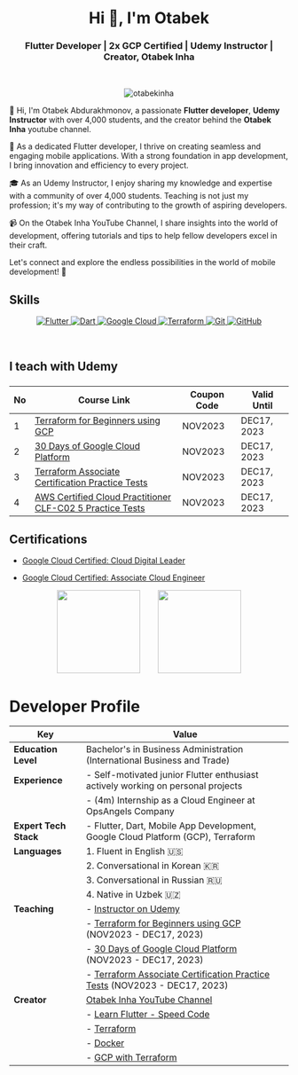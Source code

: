 <h1 align="center">Hi 👋, I'm Otabek</h1>
<h3 align="center">Flutter Developer | 2x GCP Certified | Udemy Instructor | Creator, Otabek Inha</h3>

<br>

<p align="center"> <img src="https://komarev.com/ghpvc/?username=otabekinha&label=Profile%20views&color=0e75b6&style=for-the-badge&color=CD5C5C&label=PROFILE+VIEWS" alt="otabekinha" /> </p>

<p>
  👋 Hi, I'm Otabek Abdurakhmonov, a passionate <b>Flutter developer</b>, <b>Udemy Instructor</b> with over 4,000 students, and the creator behind the <b>Otabek Inha</b> youtube channel.

🚀 As a dedicated Flutter developer, I thrive on creating seamless and engaging mobile applications. With a strong foundation in app development, I bring innovation and efficiency to every project.

🎓 As an Udemy Instructor, I enjoy sharing my knowledge and expertise with a community of over 4,000 students. Teaching is not just my profession; it's my way of contributing to the growth of aspiring developers.

📹 On the Otabek Inha YouTube Channel, I share insights into the world of development, offering tutorials and tips to help fellow developers excel in their craft.

Let's connect and explore the endless possibilities in the world of mobile development! 🚀
</p>

## **Skills**

<p align="center">
  
  <a href="https://www.terraform.com/" target="_blank" rel="noreferrer">
    <img src="https://img.icons8.com/color/64/000000/flutter.png" alt="Flutter"/>
  </a>
  
  <a href="https://www.terraform.com/" target="_blank" rel="noreferrer">
    <img src="https://img.icons8.com/color/64/000000/dart.png" alt="Dart"/>
  </a>

  <a href="https://cloud.google.com" target="_blank" rel="noreferrer">
    <img src="https://img.icons8.com/color/64/000000/google-cloud.png" alt="Google Cloud"/>
  </a>
  
  <a href="https://www.terraform.com/" target="_blank" rel="noreferrer">
    <img src="https://img.icons8.com/color/64/000000/terraform.png" alt="Terraform"/>
  </a>

  <a href="https://git-scm.com/" target="_blank" rel="noreferrer">
    <img src="https://img.icons8.com/color/64/000000/git.png" alt="Git"/>
  </a>
 
  <a href="https://kubernetes.io" target="_blank" rel="noreferrer">
    <img src="https://img.icons8.com/color/64/000000/github.png" alt="GitHub"/>
  </a>

</p>

<br>

## **I teach with Udemy**
<h3 align="left">

| No  | Course Link | Coupon Code | Valid Until |
| --- | ----------- | ----------- | ----------- |
| 1 | [Terraform for Beginners using GCP](https://www.udemy.com/course/terraform-for-beginners-using-google-cloud-platform-gcp/?couponCode=2C043499442C3A8BC7FA) | NOV2023 | DEC17, 2023 |
| 2 | [30 Days of Google Cloud Platform](https://www.udemy.com/course/30-days-of-google-cloud-the-complete-gcp-beginners-bootcamp/?couponCode=4CC92115EF5DB20471EB) | NOV2023 | DEC17, 2023 |
| 3 | [Terraform Associate Certification Practice Tests](https://www.udemy.com/course/terraform-associate-certification-practice-test-exam-2023-x/?couponCode=FFCF87B1A69B610CBF96) | NOV2023 | DEC17, 2023 |
| 4 | [AWS Certified Cloud Practitioner CLF-C02 5 Practice Tests](https://www.udemy.com/course/aws-certified-cloud-practitioner-clf-c02-5-practice-tests/?couponCode=DB9940EA90722B0448E0) | NOV2023 | DEC17, 2023 |


## **Certifications**

<div align="left">

- [Google Cloud Certified: Cloud Digital Leader](https://www.credential.net/18082f1e-719f-4795-b690-c5311f94b174?key=8b88183d3772e1cc21a997c28df7f368d05600d45a125d096e5fd83595ea142f)
  <br>
  
- [Google Cloud Certified: Associate Cloud Engineer](https://www.credential.net/f0641378-678b-4ed7-8844-ae243ee8ed4c)

</div>

<div align="center">
  <img src="https://miro.medium.com/v2/1*T59fnCvp71WqNeuytWGorA.png" width="150" height="150" style="margin-right: 20px;">
  &nbsp; <!-- Adding space between images -->
  <img src="https://arki1.com/wp-content/uploads/2022/02/certificate-cloud-digital-leader-google-cloud.png" width="150" height="150">
</div>

# Developer Profile

| **Key**                  | **Value**                                                               |
| ------------------------ | ----------------------------------------------------------------------- |
| **Education Level**      | Bachelor's in Business Administration (International Business and Trade)|
| **Experience**           | - Self-motivated junior Flutter enthusiast actively working on personal projects  |
|                          | - (4m) Internship as a Cloud Engineer at OpsAngels Company                |
| **Expert Tech Stack**    | - Flutter, Dart, Mobile App Development, Google Cloud Platform (GCP), Terraform |
| **Languages**            | 1. Fluent in English 🇺🇸                                               |
|                          | 2. Conversational in Korean 🇰🇷                                        |
|                          | 3. Conversational in Russian 🇷🇺                                       |
|                          | 4. Native in Uzbek 🇺🇿                                                 |
| **Teaching**             | - [Instructor on Udemy](https://www.udemy.com/courses/search/?src=ukw&q=otabek)|
|                          | - [Terraform for Beginners using GCP](https://www.udemy.com/course/terraform-for-beginners-using-google-cloud-platform-gcp/?couponCode=2C043499442C3A8BC7FA) (NOV2023 - DEC17, 2023) |
|                          | - [30 Days of Google Cloud Platform](https://www.udemy.com/course/30-days-of-google-cloud-the-complete-gcp-beginners-bootcamp/?couponCode=4CC92115EF5DB20471EB) (NOV2023 - DEC17, 2023) |
|                          | - [Terraform Associate Certification Practice Tests](https://www.udemy.com/course/terraform-associate-certification-practice-test-exam-2023-x/?couponCode=FFCF87B1A69B610CBF96) (NOV2023 - DEC17, 2023) |
| **Creator**              | [Otabek Inha YouTube Channel](https://www.youtube.com/@otabekinha)      |
|                          | - [Learn Flutter - Speed Code](https://youtube.com/playlist?list=PLL220wRvDvTndDyF5258yskRYLgEPMhlT&si=FCVtS82W0Sd7cdlj) |
|                          | - [Terraform](https://youtube.com/playlist?list=PLL220wRvDvTmfQuR_rT3IfX2o28dn-QlM&si=F_RQw9KAUiQf0Bx6) |
|                          | - [Docker](https://youtube.com/playlist?list=PLL220wRvDvTl7aNIaQik7mJ4KWHhlTOj2&si=XvpZkAjR72_8RicD) |
|                          | - [GCP with Terraform](https://youtube.com/playlist?list=PLL220wRvDvTm_MyPtW0W3kc1_Htb3cJev&si=lqOz9zxv6k30VTb5) |





